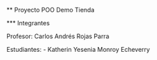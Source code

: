 ** Proyecto POO Demo Tienda

*** Integrantes

Profesor: Carlos Andrés Rojas Parra

Estudiantes:
    - Katherin Yesenia Monroy Echeverry 